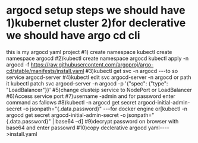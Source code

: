 # argocd setup steps we should have 1)kubernet cluster 2)for declerative we should have argo cd cli 
this is my argocd yaml project
#1) create namespace kubectl create namespace argocd 
#2)kubectl create namespace argocd
kubectl apply -n argocd -f https://raw.githubusercontent.com/argoproj/argo-cd/stable/manifests/install.yaml
#3)kubectl get svc -n argocd   ---to so service argocd-server
#4)kubectl edit svc argocd-server -n argocd or path it kubectl patch svc argocd-server -n argocd -p '{"spec": {"type": "LoadBalancer"}}'
#5)change clusteip service to NodePort or LoadBalancer
#6)Access service port 
#7)username -admin and for password enter command as fallows
#8)kubectl -n argocd get secret argocd-initial-admin-secret -o jsonpath="{.data.password}" ---for docker engine or[kubectl -n argocd get secret argocd-initial-admin-secret -o jsonpath="{.data.password}" | base64 –d]
#9)decrypt password on browser with base64 and enter passowrd
#10)copy declerative argocd yaml---->install.yaml
